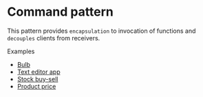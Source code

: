 # Command pattern

This pattern provides `encapsulation` to invocation of functions and `decouples` clients from receivers.

Examples

* [Bulb](bulb/BulbUnitTests.cs)
* [Text editor app](text-editor-app/TextEditorAppUnitTests.cs)
* [Stock buy-sell](stock/StockUnitTests.cs)
* [Product price](product-price/ProductPriceUnitTests.cs)

